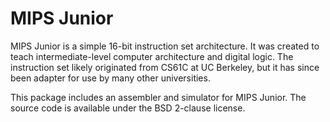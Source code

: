 MIPS Junior
==========

MIPS Junior is a simple 16-bit instruction set architecture. It was created to teach intermediate-level computer architecture and digital logic. The instruction set likely originated from CS61C at UC Berkeley, but it has since been adapter for use by many other universities.

This package includes an assembler and simulator for MIPS Junior. The source code is available under the BSD 2-clause license.

